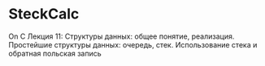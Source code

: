 # SteckCalc
On C
Лекция 11: Структуры данных: общее понятие, реализация. Простейшие структуры данных: очередь, стек. Использование стека и обратная польская запись
